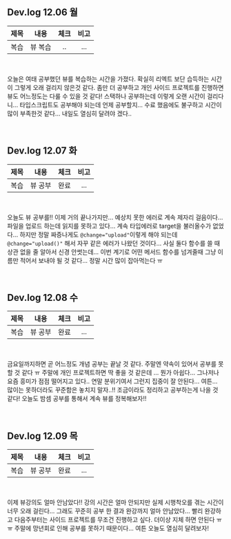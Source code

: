 ## Dev.log 12.06 월

  |제목|내용|체크|비고|
|:------:|:------:|:------:|:------:|
|복습|뷰 복습|..|...|


<br />

오늘은 여태 공부했던 뷰를 복습하는 시간을 가졌다. 확실히 리엑트 보단 습득하는 시간이 그렇게 오래 걸리지 않은것 같다. 좀만 더 공부하고 개인 사이드 프로젝트를 진행하면 뷰도 어느정도는 다룰 수 있을 것 같다! 스택하나 공부하는데 이렇게 오랜 시간이 걸리다니... 타입스크립트도 공부해야 되는데 언제 공부할지... 수료 했음에도 불구하고 시간이 많이 부족한것 같다... 내일도 열심히 달려야 겠다..

<br />

## Dev.log 12.07 화

  |제목|내용|체크|비고|
|:------:|:------:|:------:|:------:|
|복습|뷰 공부|완료|...|


<br />

오늘도 뷰 공부를!! 이제 거의 끝나가지만... 예상치 못한 에러로 계속 제자리 걸음이다... 파일을 업로드 하는데 읽지를 못하고 있다... 계속 타입에러로 target을 불러올수가 없었다... 하지만 정말 짜증나게도 `@change="upload"`이렇게 해야 되는데 `@change="upload()"` 해서 자꾸 같은 에러가 나왔던 것이다... 사실 둘다 함수를 쓸 때 상관 없을 줄 알아서 신경 안썻는데... 이번 계기로 어떤 메서드 함수를 넘겨줄때 그냥 이름만 적어서 보내야 될 것 같다... 정말 시간 많이 잡아먹는다 ㅠ

<br />

## Dev.log 12.08 수

  |제목|내용|체크|비고|
|:------:|:------:|:------:|:------:|
|복습|뷰 공부|완료|...|


<br />

금요일까지하면 곧 어느정도 개념 공부는 끝날 것 같다. 주말엔 약속이 있어서 공부를 못할 것 같다 ㅠ 주말에 개인 프로젝트하면 딱 좋을 것 같은데 ... 뭔가 아쉽다... 그나저나 요즘 흥미가 점점 떨어지고 있다.. 연말 분위기여서 그런지 집중이 잘 안된다... 여튼... 많이는 못하더라도 꾸준함은 놓치지 말자..!! 조금이라도 정리하고 공부하는게 나을 것 같다! 오늘도 밤셈 공부를 통해서 계속 뷰를 정복해보자!! 

<br />

## Dev.log 12.09 목

  |제목|내용|체크|비고|
|:------:|:------:|:------:|:------:|
|복습|뷰 공부|완료|...|


<br />

이제 뷰강의도 얼마 안남았다!! 강의 시간은 얼마 안되지만 실제 시행착오를 겪는 시간이 너무 오래 걸린다... 그래도 꾸준히 공부 한 결과 완강까지 얼마 안남았다... 빨리 완강하고 다음주부터는 사이드 프로젝트를 무조건 진행하고 싶다. 더이상 지체 하면 안된다 ㅠㅠ 주말에 망년회로 인해 공부를 못하기 때문이다... 여튼 오늘도 열심히 달려보자! 

<br />